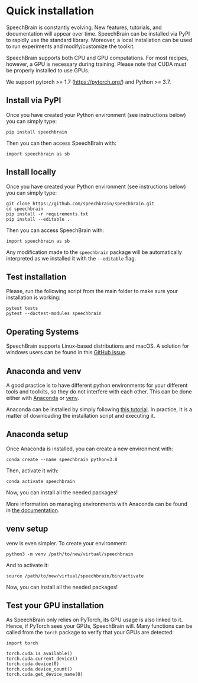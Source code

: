 
# Quick installation

SpeechBrain is constantly evolving. New features, tutorials, and documentation will appear over time. SpeechBrain can be installed via PyPI to rapidly use the standard library. Moreover, a local installation can be used to run experiments and modify/customize the toolkit.

SpeechBrain supports both CPU and GPU computations. For most recipes, however, a GPU is necessary during training. Please note that CUDA must be properly installed to use GPUs.

We support pytorch >= 1.7 (https://pytorch.org/) and Python >= 3.7.

## Install via PyPI

Once you have created your Python environment (see instructions below) you can simply type:

```
pip install speechbrain
```

Then you can then access SpeechBrain with:

```
import speechbrain as sb
```

## Install locally

Once you have created your Python environment (see instructions below) you can simply type:

```
git clone https://github.com/speechbrain/speechbrain.git
cd speechbrain
pip install -r requirements.txt
pip install --editable .
```

Then you can access SpeechBrain with:

```
import speechbrain as sb
```

Any modification made to the `speechbrain` package will be automatically interpreted as we installed it with the `--editable` flag.

## Test installation
Please, run the following script  from the main folder to make sure your installation is working:
```
pytest tests
pytest --doctest-modules speechbrain
```

## Operating Systems

SpeechBrain supports Linux-based distributions and macOS. A solution for windows users can be found
in this [GitHub issue](https://github.com/speechbrain/speechbrain/issues/512).

## Anaconda and venv

A good practice is to have different python environments for your different tools
and toolkits, so they do not interfere with each other. This can be done either with
[Anaconda](https://en.wikipedia.org/wiki/Anaconda_(Python_distribution)) or [venv](https://docs.python.org/3.8/library/venv.html).

Anaconda can be installed by simply following [this tutorial](https://docs.anaconda.com/anaconda/install/linux/). In practice, it is a matter of downloading the installation script and executing it.

## Anaconda setup

Once Anaconda is installed, you can create a new environment with:

```
conda create --name speechbrain python=3.8
```

Then, activate it with:

```
conda activate speechbrain
```

Now, you can install all the needed packages!

More information on managing environments with Anaconda can be found in [the documentation](https://docs.conda.io/projects/conda/en/latest/user-guide/tasks/manage-environments.html).

## venv setup

venv is even simpler. To create your environment:

```
python3 -m venv /path/to/new/virtual/speechbrain
```

And to activate it:

```
source /path/to/new/virtual/speechbrain/bin/activate
```

Now, you can install all the needed packages!



## Test your GPU installation

As SpeechBrain only relies on PyTorch, its GPU usage is also linked to it. Hence,
if PyTorch sees your GPUs, SpeechBrain will. Many functions can be called from the `torch` package to verify that your GPUs are detected:

```
import torch

torch.cuda.is_available()
torch.cuda.current_device()
torch.cuda.device(0)
torch.cuda.device_count()
torch.cuda.get_device_name(0)
```
